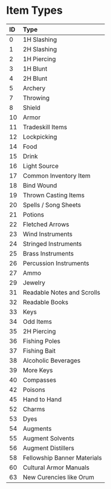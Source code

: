 # Item Types

| **ID** | **Type** |
| :--- | :--- |
| 0 | 1H Slashing |
| 1 | 2H Slashing |
| 2 | 1H Piercing |
| 3 | 1H Blunt |
| 4 | 2H Blunt |
| 5 | Archery |
| 7 | Throwing |
| 8 | Shield |
| 10 | Armor |
| 11 | Tradeskill Items |
| 12 | Lockpicking |
| 14 | Food |
| 15 | Drink |
| 16 | Light Source |
| 17 | Common Inventory Item |
| 18 | Bind Wound |
| 19 | Thrown Casting Items |
| 20 | Spells / Song Sheets |
| 21 | Potions |
| 22 | Fletched Arrows |
| 23 | Wind Instruments |
| 24 | Stringed Instruments |
| 25 | Brass Instruments |
| 26 | Percussion Instruments |
| 27 | Ammo |
| 29 | Jewelry |
| 31 | Readable Notes and Scrolls |
| 32 | Readable Books |
| 33 | Keys |
| 34 | Odd Items |
| 35 | 2H Piercing |
| 36 | Fishing Poles |
| 37 | Fishing Bait |
| 38 | Alcoholic Beverages |
| 39 | More Keys |
| 40 | Compasses |
| 42 | Poisons |
| 45 | Hand to Hand |
| 52 | Charms |
| 53 | Dyes |
| 54 | Augments |
| 55 | Augment Solvents |
| 56 | Augment Distillers |
| 58 | Fellowship Banner Materials |
| 60 | Cultural Armor Manuals |
| 63 | New Curencies like Orum |
